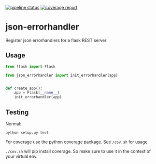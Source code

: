 [![pipeline status](https://qgit.de/qerida/py-lib/json-errorhandler/badges/master/pipeline.svg)](https://qgit.de/qerida/py-lib/config-util/commits/master)
[![coverage report](https://qgit.de/qerida/py-lib/json-errorhandler/badges/master/coverage.svg)](https://qgit.de/qerida/py-lib/config-util/commits/master)

# json-errorhandler
Register json errorhandlers for a flask REST server

## Usage

```python 
from flask import Flask

from json_errorhandler import init_errorhandler(app)


def create_app():
    app = Flask(__name__)
    init_errorhandler(app)
```

## Testing
Normal:
```python
python setup.py test
```

For coverage use the python coverage package. See ```/cov.sh``` for usage. 

```./cov.sh``` will pip install coverage. So make sure to use it in the context of your virtual env.
